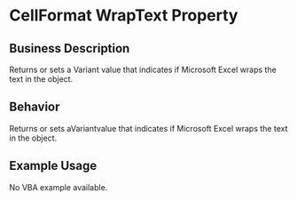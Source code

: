 # CellFormat WrapText Property

## Business Description
Returns or sets a Variant value that indicates if Microsoft Excel wraps the text in the object.

## Behavior
Returns or sets aVariantvalue that indicates if Microsoft Excel wraps the text in the object.

## Example Usage
No VBA example available.